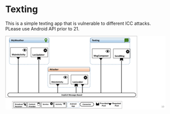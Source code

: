 # Texting
This is a simple texting app that is vulnerable to different ICC attacks. PLease use Android API prior to 21.

![Alt text](VulnerableAndroidSystem.png "The architecture of the vulnerable Android system")
